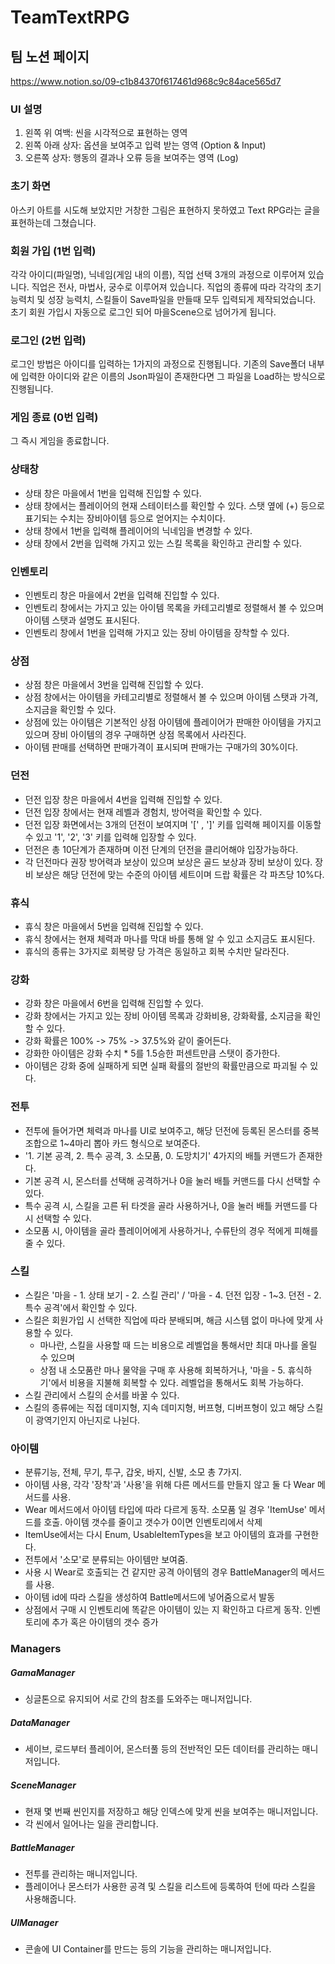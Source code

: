 # TeamTextRPG

## 팀 노션 페이지
https://www.notion.so/09-c1b84370f617461d968c9c84ace565d7

### UI 설명

1. 왼쪽 위 여백: 씬을 시각적으로 표현하는 영역
2. 왼쪽 아래 상자: 옵션을 보여주고 입력 받는 영역 (Option & Input)
3. 오른쪽 상자: 행동의 결과나 오류 등을 보여주는 영역 (Log)

### 초기 화면 

아스키 아트를 시도해 보았지만 거창한 그림은 표현하지 못하였고 Text RPG라는 글을 표현하는데 그쳤습니다.

### 회원 가입 (1번 입력)

각각 아이디(파일명), 닉네임(게임 내의 이름), 직업 선택 3개의 과정으로 이루어져 있습니다.
직업은 전사, 마법사, 궁수로 이루어져 있습니다.
직업의 종류에 따라 각각의 초기 능력치 및 성장 능력치, 스킬들이 Save파일을 만들때 모두 입력되게 제작되었습니다.
초기 회원 가입시 자동으로 로그인 되어 마을Scene으로 넘어가게 됩니다.
	
### 로그인 (2번 입력)

로그인 방법은 아이디를 입력하는 1가지의 과정으로 진행됩니다.
기존의 Save폴더 내부에 입력한 아이디와 같은 이름의 Json파일이 존재한다면 그 파일을 Load하는 방식으로 진행됩니다.

### 게임 종료 (0번 입력)

그 즉시 게임을 종료합니다.

### 상태창
* 상태 창은 마을에서 1번을 입력해 진입할 수 있다.
* 상태 창에서는 플레이어의 현재 스테이터스를 확인할 수 있다. 스탯 옆에 (+) 등으로 표기되는 수치는 장비아이템 등으로 얻어지는 수치이다.
* 상태 창에서 1번을 입력해 플레이어의 닉네임을 변경할 수 있다.
* 상태 창에서 2번을 입력해 가지고 있는 스킬 목록을 확인하고 관리할 수 있다.

### 인벤토리
* 인벤토리 창은 마을에서 2번을 입력해 진입할 수 있다.
* 인벤토리 창에서는 가지고 있는 아이템 목록을 카테고리별로 정렬해서 볼 수 있으며 아이템 스탯과 설명도 표시된다.
* 인벤토리 창에서 1번을 입력해 가지고 있는 장비 아이템을 장착할 수 있다.

### 상점
* 상점 창은 마을에서 3번을 입력해 진입할 수 있다.
* 상점 창에서는 아이템을 카테고리별로 정렬해서 볼 수 있으며 아이템 스탯과 가격, 소지금을 확인할 수 있다.
* 상점에 있는 아이템은 기본적인 상점 아이템에 플레이어가 판매한 아이템을 가지고 있으며 장비 아이템의 경우 구매하면 상점 목록에서 사라진다.
* 아이템 판매를 선택하면 판매가격이 표시되며 판매가는 구매가의 30%이다.

### 던전
* 던전 입장 창은 마을에서 4번을 입력해 진입할 수 있다.
* 던전 입장 창에서는 현재 레벨과 경험치, 방어력을 확인할 수 있다.
* 던전 입장 화면에서는 3개의 던전이 보여지며 '[' , ']' 키를 입력해 페이지를 이동할 수 있고 '1', '2', '3' 키를 입력해 입장할 수 있다.
* 던전은 총 10단계가 존재하며 이전 단계의 던전을 클리어해야 입장가능하다.
* 각 던전마다 권장 방어력과 보상이 있으며 보상은 골드 보상과 장비 보상이 있다.
장비 보상은 해당 던전에 맞는 수준의 아이템 세트이며 드랍 확률은 각 파츠당 10%다.

### 휴식
* 휴식 창은 마을에서 5번을 입력해 진입할 수 있다.
* 휴식 창에서는 현재 체력과 마나를 막대 바를 통해 알 수 있고 소지금도 표시된다.
* 휴식의 종류는 3가지로 회복량 당 가격은 동일하고 회복 수치만 달라진다.

### 강화
* 강화 창은 마을에서 6번을 입력해 진입할 수 있다.
* 강화 창에서는 가지고 있는 장비 아이템 목록과 강화비용, 강화확률, 소지금을 확인할 수 있다.
* 강화 확률은 100% -> 75% -> 37.5%와 같이 줄어든다.
* 강화한 아이템은 강화 수치 * 5를 1.5승한 퍼센트만큼 스탯이 증가한다.
* 아이템은 강화 중에 실패하게 되면 실패 확률의 절반의 확률만큼으로 파괴될 수 있다.

### 전투

* 전투에 들어가면 체력과 마나를 UI로 보여주고, 해당 던전에 등록된 몬스터를 중복 조합으로 1~4마리 뽑아 카드 형식으로 보여준다.
* '1. 기본 공격, 2. 특수 공격, 3. 소모품, 0. 도망치기' 4가지의 배틀 커맨드가 존재한다.
* 기본 공격 시, 몬스터를 선택해 공격하거나 0을 눌러 배틀 커맨드를 다시 선택할 수 있다.
* 특수 공격 시, 스킬을 고른 뒤 타겟을 골라 사용하거나, 0을 눌러 배틀 커맨드를 다시 선택할 수 있다.
* 소모품 시, 아이템을 골라 플레이어에게 사용하거나, 수류탄의 경우 적에게 피해를 줄 수 있다.

### 스킬

* 스킬은 '마을 - 1. 상태 보기 - 2. 스킬 관리' / '마을 - 4. 던전 입장 - 1~3. 던전 - 2. 특수 공격'에서 확인할 수 있다.
* 스킬은 회원가입 시 선택한 직업에 따라 분배되며, 해금 시스템 없이 마나에 맞게 사용할 수 있다.
  - 마나란, 스킬을 사용할 때 드는 비용으로 레벨업을 통해서만 최대 마나를 올릴 수 있으며
  - 상점 내 소모품란 마나 물약을 구매 후 사용해 회복하거나, '마을 - 5. 휴식하기'에서 비용을 지불해 회복할 수 있다. 레벨업을 통해서도 회복 가능하다.
* 스킬 관리에서 스킬의 순서를 바꿀 수 있다.
* 스킬의 종류에는 직접 데미지형, 지속 데미지형, 버프형, 디버프형이 있고 해당 스킬이 광역기인지 아닌지로 나뉜다.

### 아이템 
* 분류기능, 전체, 무기, 투구, 갑옷, 바지, 신발, 소모 총 7가지.
* 아이템 사용, 각각 '장착'과 '사용'을 위해 다른 메서드를 만들지 않고 둘 다 Wear 메서드를 사용. 
* Wear 메서드에서 아이템 타입에 따라 다르게 동작. 소모품 일 경우 'ItemUse' 메서드를 호출. 아이템 갯수를 줄이고 갯수가 0이면 인벤토리에서 삭제
* ItemUse에서는 다시  Enum, UsableItemTypes을 보고 아이템의 효과를 구현한다.
* 전투에서 '소모'로 분류되는 아이템만 보여줌.
* 사용 시 Wear로 호출되는 건 같지만 공격 아이템의 경우 BattleManager의 메서드를 사용.
* 아이템 id에 따라 스킬을 생성하여 Battle메서드에 넣어줌으로서 발동
* 상점에서 구매 시 인벤토리에 똑같은 아이템이 있는 지 확인하고 다르게 동작. 인벤토리에 추가 혹은 아이템의 갯수 증가

### Managers

##### GamaManager

* 싱글톤으로 유지되어 서로 간의 참조를 도와주는 매니저입니다.

##### DataManager

* 세이브, 로드부터 플레이어, 몬스터풀 등의 전반적인 모든 데이터를 관리하는 매니저입니다.

##### SceneManager

* 현재 몇 번째 씬인지를 저장하고 해당 인덱스에 맞게 씬을 보여주는 매니저입니다.
* 각 씬에서 일어나는 일을 관리합니다.

##### BattleManager

* 전투를 관리하는 매니저입니다.
* 플레이어나 몬스터가 사용한 공격 및 스킬을 리스트에 등록하여 턴에 따라 스킬을 사용해줍니다.

##### UIManager

* 콘솔에 UI Container를 만드는 등의 기능을 관리하는 매니저입니다.
